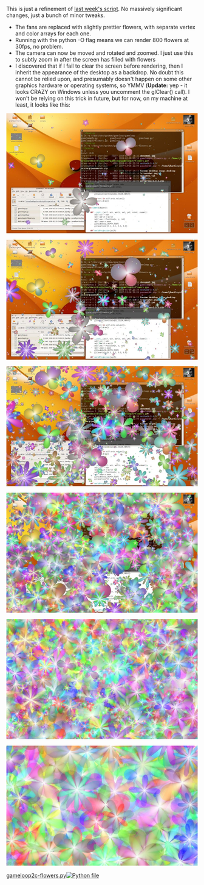 <!--
.. title: pyglet week 3 : Some Pretty Flowers
.. slug: pyglet-week-3-some-pretty-flowers
.. date: 2008-02-25 01:35:33-06:00
.. tags: geek,software,python,graphics
.. link: 
.. description: 
.. type: text
-->


This is just a refinement of [last week's
script](/pyglet-week-2-better-vertex-throughput). No massively significant changes,
just a bunch of minor tweaks.

-   The fans are replaced with slightly prettier flowers, with separate
    vertex and color arrays for each one.
-   Running with the python -O flag means we can render 800 flowers at
    30fps, no problem.
-   The camera can now be moved and rotated and zoomed. I just use this
    to subtly zoom in after the screen has filled with flowers
-   I discovered that if I fail to clear the screen before rendering,
    then I inherit the appearance of the desktop as a backdrop. No doubt
    this cannot be relied upon, and presumably doesn't happen on some
    other graphics hardware or operating systems, so YMMV (**Update:**
    yep - it looks CRAZY on Windows unless you uncomment the glClear()
    call). I won't be relying on this trick in future, but for now, on
    my machine at least, it looks like this:

![flowers1](/files/2008/02/screenshot-flowers1.jpg)

![flowers2](/files/2008/02/screenshot-flowers2.jpg)

![flowers3](/files/2008/02/screenshot-flowers3.jpg)

![flowers4](/files/2008/02/screenshot-flowers4.jpg)

![flowers5](/files/2008/02/screenshot-flowers5.jpg)

![flowers6](/files/2008/02/screenshot-flowers6.jpg)

[gameloop2c-flowers.py![Python
file](/files/2008/02/doc-python.png)](/files/2008/02/gameloop2c-flowerspy.zip "gameloop2c-flowers.py")
